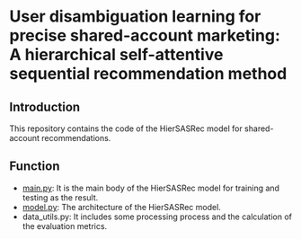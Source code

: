 # User disambiguation learning for precise shared-account marketing: A hierarchical self-attentive sequential recommendation method

## Introduction

This repository contains the code of the HierSASRec model for shared-account recommendations.

## Function

- [main.py](http://main.py): It is the main body of the HierSASRec model for training and testing as the result.
- [model.py](http://model.py): The architecture of the HierSASRec model.
- data_utils.py: It includes some processing process and the calculation of the evaluation metrics.
